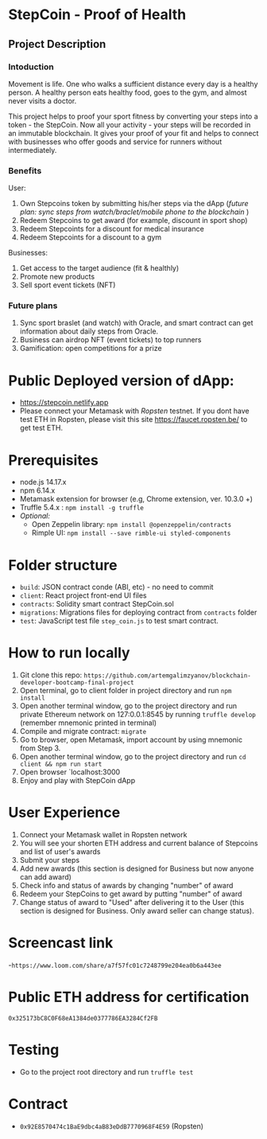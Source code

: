 # StepCoin - Proof of Health

## Project Description
### Intoduction
Movement is life. One who walks a sufficient distance every day is a healthy person.  A healthy person eats healthy food, goes to the gym, and almost never visits a doctor.  

This project helps to proof your sport fitness by converting your steps into a token - the StepCoin.   Now all your activity - your steps will be recorded in an immutable blockchain. It gives your proof of your fit and helps to connect with businesses who offer goods and service for runners without intermediately.

### Benefits
User: 
1. Own Stepcoins token by submitting his/her steps via the dApp (<i>future plan: sync steps from watch/braclet/mobile phone to the blockchain </i>)
2. Redeem Stepcoins to get award (for example, discount in sport shop)
3. Redeem Stepcoints for a discount for medical insurance 
4. Redeem Stepcoints for a discount to a gym

Businesses:
1. Get access to the target audience (fit & healthly)
2. Promote new products
3. Sell sport event tickets (NFT)

### Future plans
1. Sync sport braslet (and watch) with Oracle, and smart contract can get information about daily steps from Oracle.
2. Business can airdrop NFT (event tickets) to top runners
3. Gamification: open competitions for a prize


# Public Deployed version of dApp:
- https://stepcoin.netlify.app 
- Please connect your Metamask with *Ropsten* testnet. If you dont have test ETH in Ropsten, please visit this site https://faucet.ropsten.be/ to get test ETH.
 
# Prerequisites
- node.js 14.17.x
- npm 6.14.x
- Metamask extension for browser (e.g, Chrome extension, ver. 10.3.0 +)
- Truffle 5.4.x : `npm install -g truffle`
- <i>Optional:</i>
    - Open Zeppelin library: `npm install @openzeppelin/contracts`
    - Rimple UI: `npm install --save rimble-ui styled-components`

# Folder structure
- `build`: JSON contract conde (ABI, etc)   -  no need to commit
- `client`: React project front-end UI files
- `contracts`: Solidity smart contract StepCoin.sol
- `migrations`: Migrations files for deploying contract from `contracts` folder
- `test`: JavaScript test file `step_coin.js` to test smart contract.


# How to run locally
1. Git clone this repo: `https://github.com/artemgalimzyanov/blockchain-developer-bootcamp-final-project`
2. Open terminal, go to client folder in project directory and run `npm install`
3. Open another terminal window, go to the project directory and run private Ethereum network on 127:0.0.1:8545 by running `truffle develop` (remember mnemonic printed in terminal)
4. Compile and migrate contract: `migrate`
5. Go to browser, open Metamask, import account by using mnemonic from Step 3.
6. Open another terminal window, go to the project directory and run `cd client && npm run start`
7. Open browser `localhost:3000
8. Enjoy and play with StepCoin dApp


# User Experience
 1. Connect your Metamask wallet in Ropsten network
 2. You will see your shorten ETH address and current balance of Stepcoins and list of user's awards
 3. Submit your steps
 4. Add new awards (this section is designed for Business but now anyone can add award)
 5. Check info and status of awards by changing "number" of award
 6. Redeem your StepCoins to get award by putting "number" of award
 7. Change status of award to "Used" after delivering it to the User (this section is designed for Business. Only award seller can change status).

# Screencast link
-`https://www.loom.com/share/a7f57fc01c7248799e204ea0b6a443ee`

# Public ETH address for certification
`0x325173bC8C0F68eA1384de0377786EA3284Cf2FB`

# Testing
- Go to the project root directory and run `truffle test`

# Contract
- `0x92E8570474c1BaE9dbc4aB83eDdB7770968F4E59` (Ropsten)
